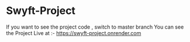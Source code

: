 # Swyft-Project
If you want to see the project code , switch to master branch
You can see the Project Live at :- https://swyft-project.onrender.com
